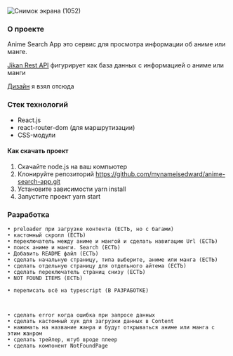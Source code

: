 
![Снимок экрана (1052)](https://github.com/mynameisedward/anime-search-app/assets/145203214/d5956345-1482-4009-ae5f-f8635b5e8e5c)

### О проекте

Anime Search App это сервис для просмотра информации об аниме или манге.



[Jikan Rest API](https://docs.api.jikan.moe/#section/Information) фигурирует как база данных с информацией о аниме или манги

[Дизайн](https://www.figma.com/file/Uw58rYWDpUS3GHUkehuyd5/Anime-DB-(Community)?type=design&node-id=0-1&mode=design&t=kElP5rsGFx9TEODG-0) я взял отсюда 


### Стек технологий

- React.js
- react-router-dom (для маршрутизации)    
- CSS-модули


#### Как скачать проект

1. Скачайте node.js на ваш компьютер
2. Клонируйте репозиторий https://github.com/mynameisedward/anime-search-app.git
3. Установите зависимости yarn install
4. Запустите проект yarn start


### Разработка
    • preloader при загрузке контента (ЕСТЬ, но с багами)
    • кастомный скролл (ЕСТЬ)
    • переключатель между аниме и мангой и сделать навигацию Url (ЕСТЬ)
    • поиск аниме и манги. Search (ЕСТЬ)
    • Добавить README файл (ЕСТЬ)
    • сделать начальную страницу, типа выберите, аниме или манга (ЕСТЬ)
    • сделать отдельную страницу для отдельного айтема (ЕСТЬ)
    • сделать переключатель страниц снизу (ЕСТЬ)
    • NOT FOUND ITEMS (ЕСТЬ)

    • переписать всё на typescript (В РАЗРАБОТКЕ)



    • сделать error когда ошибка при запросе данных
    • сделать кастомный хук для загрузки данных в Content
    • нажимать на название жанра и будут открываться аниме или манга с этим жанром
    • сделать трейлер, ютуб вроде плеер
    • сделать компонент NotFoundPage
